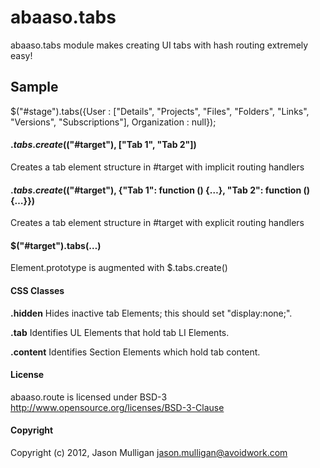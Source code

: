 # abaaso.tabs
abaaso.tabs module makes creating UI tabs with hash routing extremely easy!

## Sample
$("#stage").tabs({User : ["Details", "Projects", "Files", "Folders", "Links", "Versions", "Subscriptions"], Organization : null});

#### $.tabs.create($("#target"), ["Tab 1", "Tab 2"])
Creates a tab element structure in #target with implicit routing handlers

#### $.tabs.create($("#target"), {"Tab 1": function () {…}, "Tab 2": function () {…}})
Creates a tab element structure in #target with explicit routing handlers

#### $("#target").tabs(…)
Element.prototype is augmented with $.tabs.create()

#### CSS Classes
**.hidden**
Hides inactive tab Elements; this should set "display:none;".

**.tab**
Identifies UL Elements that hold tab LI Elements.

**.content**
Identifies Section Elements which hold tab content.

#### License
abaaso.route is licensed under BSD-3 http://www.opensource.org/licenses/BSD-3-Clause

#### Copyright
Copyright (c) 2012, Jason Mulligan <jason.mulligan@avoidwork.com>